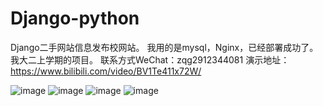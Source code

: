# Django-python
Django二手网站信息发布校网站。
我用的是mysql，Nginx，已经部署成功了。
我大二上学期的项目。
联系方式WeChat：zqg2912344081
演示地址：https://www.bilibili.com/video/BV1Te411x72W/

![image](https://github.com/yuelishaonian/python-Django/blob/master/project_pic/11.jpg)
![image](https://github.com/yuelishaonian/python-Django/blob/master/project_pic/aa.png)
![image](https://github.com/yuelishaonian/python-Django/blob/master/project_pic/bb.png)
![image](https://github.com/yuelishaonian/python-Django/blob/master/project_pic/33.jpg)
